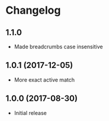# Changelog

## 1.1.0

* Made breadcrumbs case insensitive

## 1.0.1 (2017-12-05)

* More exact active match

## 1.0.0 (2017-08-30)

* Initial release
